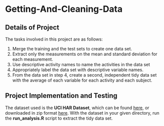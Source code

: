 # Getting-And-Cleaning-Data

## Details of Project

The tasks involved in this project are as follows:

1. Merge the training and the test sets to create one data set.
1. Extract only the measurements on the mean and standard deviation for each measurement.
1.  Use descriptive activity names to name the activities in the data set
1. Appropriately label the data set with descriptive variable names.
1. From the data set in step 4, create a second, independent tidy data set with the average of each variable for each activity and each subject.

## Project Implementation and Testing

The dataset used is the **UCI HAR Dataset**, which can be found [here](http://archive.ics.uci.edu/ml/datasets/Human+Activity+Recognition+Using+Smartphones), or downloaded in zip format [here](https://d396qusza40orc.cloudfront.net/getdata%2Fprojectfiles%2FUCI%20HAR%20Dataset.zip). With the dataset in your given directory, run the **run_analysis.R** script to extract the tidy data set. 

